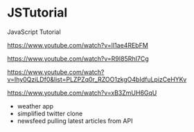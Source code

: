 # JSTutorial

JavaScript Tutorial

https://www.youtube.com/watch?v=lI1ae4REbFM

https://www.youtube.com/watch?v=R9I85RhI7Cg

https://www.youtube.com/watch?v=Ihy0QziLDf0&list=PLZPZq0r_RZOO1zkgO4bIdfuLpizCeHYKv

https://www.youtube.com/watch?v=xB3ZmUH6GqU

-   weather app
-   simplified twitter clone
-   newsfeed pulling latest articles from API
